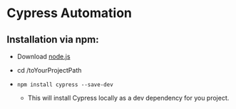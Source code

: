 # Cypress Automation

## Installation via npm:

* Download [node.js](http://nodejs.org/en/download/)

* cd /toYourProjectPath
* `npm install cypress --save-dev`
  * This will install Cypress locally as a dev dependency for you project.
